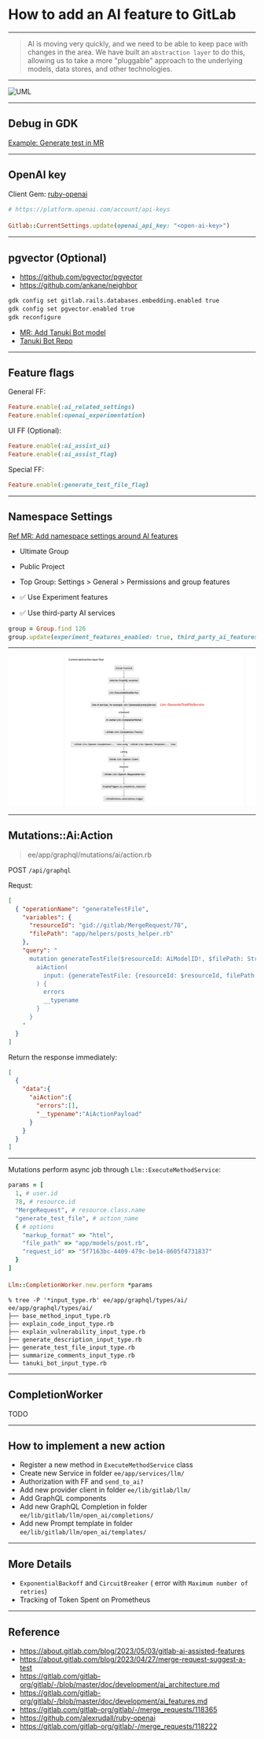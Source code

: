 # How to add an AI feature to GitLab

---

> AI is moving very quickly, and we need to be able to keep pace with changes in the area. We have built an `abstraction layer` to do this, allowing us to take a more "pluggable" approach to the underlying models, data stores, and other technologies.

---

![UML](https://plantuml.gitlab-static.net/png/U9oDKyjImZ0KtUShxjIDBlW15qe7aAa38r865uwBjBsM39XWaWBAyEycVQOL6JUPzEJUSyvzjAyqbJhxs12rPXoaK4Z8biPhcY9u0v4WX5cQej9CSEN1aG1mYtfJSsvWJ3NkwPTNmml9jE0Gy7UKo6EJZdA7qWEge7WZfmiAaDCQ8Hi_2AUEO6pE57aZDQEJgTTYAuamWJdk6EvH_cqPhiFvJKCsEcX9Oora0rddZAU5fRQG7u0_2_AY_E31aNZQ8lU3XcE9KkC1BEJaZvcUq0YEKCUzO0J1SEGHWzGg1YpiLr7pKRZ8XHriBEbszJonqAcL_IWYrKuFMO9hzbc4EdQ6LDE8AbHE8KkqpQYVdAuBfLE9ePKq76LqQ0Tft7VM0dgzkshivMPOn0oMb3smdxK-ANXoiBjWTOl-yretfOCt3VnbzFKgscJurWwxXKoX19hfbP3i6vDxKsBLnfpIZ9zOZUfEpctPPN4tfhDppbfs2skvEBlQf8yyiR_s3ydW9zG0)

---

## Debug in GDK

[Example: Generate test in MR](https://gitlab.com/gitlab-org/gitlab/-/merge_requests/118365)

---

## OpenAI key

Client Gem: [ruby-openai](https://github.com/alexrudall/ruby-openai)

```ruby
# https://platform.openai.com/account/api-keys

Gitlab::CurrentSettings.update(openai_api_key: "<open-ai-key>")
```

---

## pgvector (Optional)

- https://github.com/pgvector/pgvector
- https://github.com/ankane/neighbor

```sh
gdk config set gitlab.rails.databases.embedding.enabled true
gdk config set pgvector.enabled true
gdk reconfigure

```

- [MR: Add Tanuki Bot model](https://gitlab.com/gitlab-org/gitlab/-/merge_requests/118195)
- [Tanuki Bot Repo](https://gitlab.com/gitlab-org/enablement-section/tanuki-bot/)

---

## Feature flags

General FF:

```ruby
Feature.enable(:ai_related_settings)
Feature.enable(:openai_experimentation)
```

UI FF (Optional):

```ruby
Feature.enable(:ai_assist_ui)
Feature.enable(:ai_assist_flag)

```

Special FF:

```ruby
Feature.enable(:generate_test_file_flag)
```

---

## Namespace Settings

[Ref MR: Add namespace settings around AI features](https://gitlab.com/gitlab-org/gitlab/-/merge_requests/118222)

- Ultimate Group
- Public Project
- Top Group: Settings > General > Permissions and group features

- ✅ Use Experiment features
- ✅ Use third-party AI services

```ruby
group = Group.find 126
group.update(experiment_features_enabled: true, third_party_ai_features_enabled: true)
```

---

![Flow](/images/slides/add-new-ai-feature-to-gitlab/abstraction-layer-flow.png)

---

## Mutations::Ai:Action

> ee/app/graphql/mutations/ai/action.rb

POST `/api/graphql`

Requst:

```json
[
  { "operationName": "generateTestFile",
    "variables": {
      "resourceId": "gid://gitlab/MergeRequest/78",
      "filePath": "app/helpers/posts_helper.rb"
    },
    "query": "
      mutation generateTestFile($resourceId: AiModelID!, $filePath: String!) {
        aiAction(
          input: {generateTestFile: {resourceId: $resourceId, filePath: $filePath}, markupFormat: HTML}
        ) {
          errors
          __typename
        }
      }
    "
  }
]
```

Return the response immediately:

```json
[
  {
    "data":{
      "aiAction":{
        "errors":[],
        "__typename":"AiActionPayload"
      }
    }
  }
]
```

---

Mutations perform async job through `Llm::ExecuteMethodService`:

```ruby
params = [
  1, # user.id
  78, # resource.id
  "MergeRequest", # resource.class.name
  "generate_test_file", # action_name
  { # options
    "markup_format" => "html",
    "file_path" => "app/models/post.rb",
    "request_id" => "5f7163bc-4409-479c-be14-8605f4731837"
  }
]

Llm::CompletionWorker.new.perform *params

```

```log
% tree -P '*input_type.rb' ee/app/graphql/types/ai/
ee/app/graphql/types/ai/
├── base_method_input_type.rb
├── explain_code_input_type.rb
├── explain_vulnerability_input_type.rb
├── generate_description_input_type.rb
├── generate_test_file_input_type.rb
├── summarize_comments_input_type.rb
└── tanuki_bot_input_type.rb

```

---

## CompletionWorker

TODO

---

## How to implement a new action

- Register a new method in `ExecuteMethodService` class
- Create new Service in folder `ee/app/services/llm/`
- Authorization with FF and `send_to_ai?`
- Add new provider client in folder `ee/lib/gitlab/llm/`
- Add GraphQL components
- Add new GraphQL Completion in folder `ee/lib/gitlab/llm/open_ai/completions/`
- Add new Prompt template in folder `ee/lib/gitlab/llm/open_ai/templates/`

---

## More Details

- `ExponentialBackoff` and `CircuitBreaker` ( error with `Maximum number of retries`)
- Tracking of Token Spent on Prometheus

---

## Reference

- https://about.gitlab.com/blog/2023/05/03/gitlab-ai-assisted-features
- https://about.gitlab.com/blog/2023/04/27/merge-request-suggest-a-test
- https://gitlab.com/gitlab-org/gitlab/-/blob/master/doc/development/ai_architecture.md
- https://gitlab.com/gitlab-org/gitlab/-/blob/master/doc/development/ai_features.md
- https://gitlab.com/gitlab-org/gitlab/-/merge_requests/118365
- https://github.com/alexrudall/ruby-openai
- https://gitlab.com/gitlab-org/gitlab/-/merge_requests/118222
